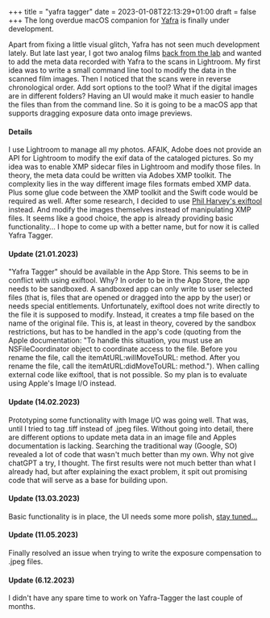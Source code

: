 +++
title = "yafra tagger"
date =  2023-01-08T22:13:29+01:00
draft = false
+++
The long overdue macOS companion for [Yafra](/yafra) is finally under development.
<!--more-->
Apart from fixing a little visual glitch, Yafra has not seen much development lately. But late last year, I got two analog films [back from the lab](https://christianscheer.com/blog/2022/khrome/) and wanted to add the meta data recorded with Yafra to the scans in Lightroom. My first idea was to write a small command line tool to modify the data in the scanned film images. Then I noticed that the scans were in reverse chronological order. Add sort options to the tool? What if the digital images are in different folders? Having an UI would make it much easier to handle the files than from the command line. So it is going to be a macOS app that supports dragging exposure data onto image previews.
#### Details
I use Lightroom to manage all my photos. AFAIK, Adobe does not provide an API for Lightroom to modify the exif data of the cataloged pictures. So my idea was to enable XMP sidecar files in Lightroom and modify those files. In theory, the meta data could be written via Adobes XMP toolkit. The complexity lies in the way different image files formats embed XMP data. Plus some glue code between the XMP toolkit and the Swift code would be required as well. After some research, I decided to use [Phil Harvey's exiftool](https://exiftool.org) instead. And modify the images themselves instead of manipulating XMP files. It seems like a good choice, the app is already providing basic functionality... I hope to come up with a better name, but for now it is called Yafra Tagger.
#### Update (21.01.2023)
"Yafra Tagger" should be available in the App Store. This seems to be in conflict with using exiftool. Why? In order to be in the App Store, the app needs to be sandboxed. A sandboxed app can only write to user selected files (that is, files that are opened or dragged into the app by the user) or needs special entitlements. Unfortunately, exiftool does not write directly to the file it is supposed to modify. Instead, it creates a tmp file based on the name of the original file. This is, at least in theory, covered by the sandbox restrictions, but has to be handled in the app's code (quoting from the Apple documentation: "To handle this situation, you must use an NSFileCoordinator object to coordinate access to the file. Before you rename the file, call the itemAtURL:willMoveToURL: method. After you rename the file, call the itemAtURL:didMoveToURL: method."). When calling external code like exiftool, that is not possible. So my plan is to evaluate using Apple's Image I/O instead.
#### Update (14.02.2023)
Prototyping some functionality with Image I/O was going well. That was, until I tried to tag .tiff instead of .jpeg files. Without going into detail, there are different options to update meta data in an image file and Apples documentation is lacking. Searching the traditional way (Google, SO) revealed a lot of code that wasn't much better than my own. Why not give chatGPT a try, I thought. The first results were not much better than what I already had, but after explaining the exact problem, it spit out promising code that will serve as a base for building upon.
#### Update (13.03.2023)
Basic functionality is in place, the UI needs some more polish, [stay tuned...](/links)
#### Update (11.05.2023)
Finally resolved an issue when trying to write the exposure compensation to .jpeg files.
#### Update (6.12.2023)
I didn't have any spare time to work on Yafra-Tagger the last couple of months.

